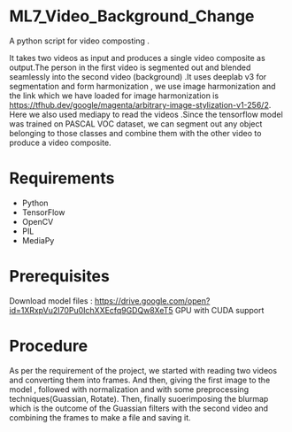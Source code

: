# ML7_Video_Background_Change

A python script for video composting .

It takes two videos as input and produces a single video composite as output.The person in the first video is segmented out and blended seamlessly into the second video (background) .It uses deeplab v3 for segmentation and form harmonization , we use image harmonization and the link which we have loaded for image harmonization is https://tfhub.dev/google/magenta/arbitrary-image-stylization-v1-256/2. Here we also used mediapy to read the videos .Since the tensorflow model was trained on PASCAL VOC dataset, we can segment out any object belonging to those classes and combine them with the other video to produce a video composite.

# **Requirements**

- Python
- TensorFlow
- OpenCV
- PIL
- MediaPy

# Prerequisites

Download model files : https://drive.google.com/open?id=1XRxpVu2I70Pu0IchXXEcfq9GDQw8XeT5
GPU with CUDA support

# Procedure

As per the requirement of the project, we started with reading two videos and converting them into frames. And then, giving the first image to the model , followed with normalization and with some preprocessing techniques(Guassian, Rotate). Then, finally suoerimposing the blurmap which is the outcome of the Guassian filters with the second video and combining the frames to make a file and saving it.

